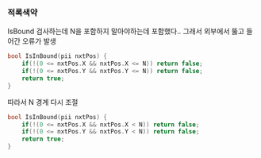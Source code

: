 ### 적록색약
IsBound 검사하는데 N을 포함하지 말아야하는데 포함했다..
그래서 외부에서 뚫고 들어간 오류가 발생

```cpp
bool IsInBound(pii nxtPos) {
    if(!(0 <= nxtPos.X && nxtPos.X <= N)) return false;
    if(!(0 <= nxtPos.Y && nxtPos.Y <= N)) return false;
    return true;
}
```

따라서 N 경계 다시 조절
```cpp
bool IsInBound(pii nxtPos) {
    if(!(0 <= nxtPos.X && nxtPos.X < N)) return false;
    if(!(0 <= nxtPos.Y && nxtPos.Y < N)) return false;
    return true;
}
```
